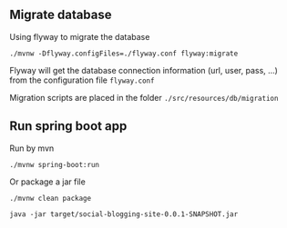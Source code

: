 ## Migrate database

Using flyway to migrate the database

`./mvnw -Dflyway.configFiles=./flyway.conf flyway:migrate`

Flyway will get the database connection information (url, user, pass, ...) from the configuration file `flyway.conf`

Migration scripts are placed in the folder `./src/resources/db/migration`

## Run spring boot app

Run by mvn

`./mvnw spring-boot:run`

Or package a jar file

`./mvnw clean package`

`java -jar target/social-blogging-site-0.0.1-SNAPSHOT.jar`


